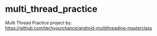 # multi_thread_practice

Multi Thread Practice project by:
https://github.com/techyourchance/android-multithreading-masterclass

